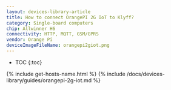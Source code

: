 ```yaml
---
layout: devices-library-article
title: How to connect OrangePI 2G IoT to Klyff?
category: Single-board computers
chip: Allwinner H6
connectivity: HTTP, MQTT, GSM/GPRS
vendor: Orange Pi
deviceImageFileName: orangepi2giot.png
---
```


* TOC
{:toc}

{% include get-hosts-name.html %}
{% include /docs/devices-library/guides/orangepi-2g-iot.md %}
